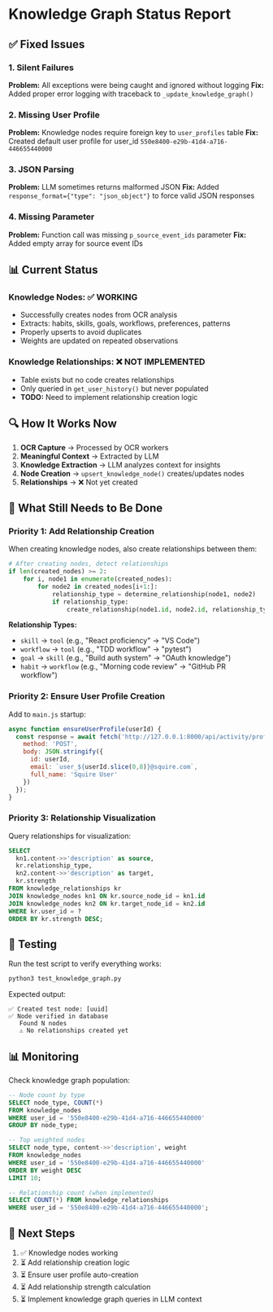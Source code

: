 # Knowledge Graph Status Report

## ✅ Fixed Issues

### 1. Silent Failures
**Problem:** All exceptions were being caught and ignored without logging
**Fix:** Added proper error logging with traceback to `_update_knowledge_graph()`

### 2. Missing User Profile
**Problem:** Knowledge nodes require foreign key to `user_profiles` table
**Fix:** Created default user profile for user_id `550e8400-e29b-41d4-a716-446655440000`

### 3. JSON Parsing
**Problem:** LLM sometimes returns malformed JSON
**Fix:** Added `response_format={"type": "json_object"}` to force valid JSON responses

### 4. Missing Parameter
**Problem:** Function call was missing `p_source_event_ids` parameter
**Fix:** Added empty array for source event IDs

## 📊 Current Status

### Knowledge Nodes: ✅ WORKING
- Successfully creates nodes from OCR analysis
- Extracts: habits, skills, goals, workflows, preferences, patterns
- Properly upserts to avoid duplicates
- Weights are updated on repeated observations

### Knowledge Relationships: ❌ NOT IMPLEMENTED
- Table exists but no code creates relationships
- Only queried in `get_user_history()` but never populated
- **TODO:** Need to implement relationship creation logic

## 🔍 How It Works Now

1. **OCR Capture** → Processed by OCR workers
2. **Meaningful Context** → Extracted by LLM
3. **Knowledge Extraction** → LLM analyzes context for insights
4. **Node Creation** → `upsert_knowledge_node()` creates/updates nodes
5. **Relationships** → ❌ Not yet created

## 📝 What Still Needs to Be Done

### Priority 1: Add Relationship Creation
When creating knowledge nodes, also create relationships between them:

```python
# After creating nodes, detect relationships
if len(created_nodes) >= 2:
    for i, node1 in enumerate(created_nodes):
        for node2 in created_nodes[i+1:]:
            relationship_type = determine_relationship(node1, node2)
            if relationship_type:
                create_relationship(node1.id, node2.id, relationship_type)
```

**Relationship Types:**
- `skill` → `tool` (e.g., "React proficiency" → "VS Code")
- `workflow` → `tool` (e.g., "TDD workflow" → "pytest")
- `goal` → `skill` (e.g., "Build auth system" → "OAuth knowledge")
- `habit` → `workflow` (e.g., "Morning code review" → "GitHub PR workflow")

### Priority 2: Ensure User Profile Creation
Add to `main.js` startup:
```javascript
async function ensureUserProfile(userId) {
  const response = await fetch('http://127.0.0.1:8000/api/activity/profiles', {
    method: 'POST',
    body: JSON.stringify({
      id: userId,
      email: `user_${userId.slice(0,8)}@squire.com`,
      full_name: 'Squire User'
    })
  });
}
```

### Priority 3: Relationship Visualization
Query relationships for visualization:
```sql
SELECT
  kn1.content->>'description' as source,
  kr.relationship_type,
  kn2.content->>'description' as target,
  kr.strength
FROM knowledge_relationships kr
JOIN knowledge_nodes kn1 ON kr.source_node_id = kn1.id
JOIN knowledge_nodes kn2 ON kr.target_node_id = kn2.id
WHERE kr.user_id = ?
ORDER BY kr.strength DESC;
```

## 🧪 Testing

Run the test script to verify everything works:
```bash
python3 test_knowledge_graph.py
```

Expected output:
```
✅ Created test node: [uuid]
✅ Node verified in database
   Found N nodes
   ⚠️ No relationships created yet
```

## 📊 Monitoring

Check knowledge graph population:
```sql
-- Node count by type
SELECT node_type, COUNT(*)
FROM knowledge_nodes
WHERE user_id = '550e8400-e29b-41d4-a716-446655440000'
GROUP BY node_type;

-- Top weighted nodes
SELECT node_type, content->>'description', weight
FROM knowledge_nodes
WHERE user_id = '550e8400-e29b-41d4-a716-446655440000'
ORDER BY weight DESC
LIMIT 10;

-- Relationship count (when implemented)
SELECT COUNT(*) FROM knowledge_relationships
WHERE user_id = '550e8400-e29b-41d4-a716-446655440000';
```

## 🎯 Next Steps

1. ✅ Knowledge nodes working
2. ⏳ Add relationship creation logic
3. ⏳ Ensure user profile auto-creation
4. ⏳ Add relationship strength calculation
5. ⏳ Implement knowledge graph queries in LLM context
